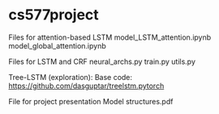 # cs577project

Files for attention-based LSTM
  model_LSTM_attention.ipynb
  model_global_attention.ipynb
  
Files for LSTM and CRF
  neural_archs.py
  train.py
  utils.py

Tree-LSTM (exploration): 
Base code: https://github.com/dasguptar/treelstm.pytorch

File for project presentation
  Model structures.pdf
 
